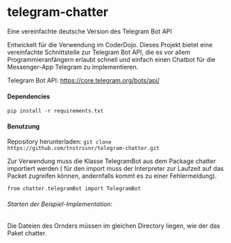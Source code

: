 # telegram-chatter
Eine vereinfachte deutsche Version des Telegram Bot API

Entwickelt für die Verwendung im CoderDojo.
Dieses Projekt bietet eine vereinfachte Schnittstelle zur Telegram Bot API, die es vor allem Programmieranfängern erlaubt schnell und einfach einen Chatbot für die Messenger-App Telegram zu implementieren.

Telegram Bot API: https://core.telegram.org/bots/api/

#### Dependencies
`pip install -r requirements.txt`

#### Benutzung
Repository herunterladen:
`git clone https://github.com/tnstrssnr/telegram-chatter.git`

Zur Verwendung muss die Klasse TelegramBot aus dem Package chatter importiert werden ( für den import muss der Interpreter zur Laufzeit auf das Packet zugreifen können, andernfalls kommt es zu einer Fehlermeldung).

`from chatter.telegramBot import TelegramBot`


###### Starten der Beispiel-Implementation:
Die Dateien des Ornders müssen im gleichen Directory liegen, wie der das Paket chatter.
